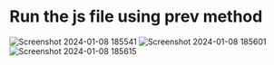 # Run the js file using prev method 

![Screenshot 2024-01-08 185541](https://github.com/nittsurendra/Portfolio-exercise/assets/103622956/64cc8237-cb5e-4b7e-815d-855710ae39b1)
![Screenshot 2024-01-08 185601](https://github.com/nittsurendra/Portfolio-exercise/assets/103622956/bc6ddf5f-9959-4d61-aad6-52d1c8d080bf)
![Screenshot 2024-01-08 185615](https://github.com/nittsurendra/Portfolio-exercise/assets/103622956/8fadfe5c-e804-4138-8da7-1342c804bb85)
